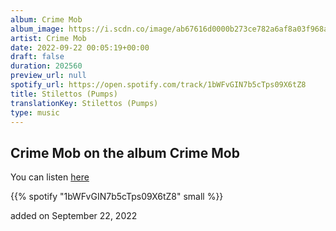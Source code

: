 ```yaml
---
album: Crime Mob
album_image: https://i.scdn.co/image/ab67616d0000b273ce782a6af8a03f968a8bf8c5
artist: Crime Mob
date: 2022-09-22 00:05:19+00:00
draft: false
duration: 202560
preview_url: null
spotify_url: https://open.spotify.com/track/1bWFvGIN7b5cTps09X6tZ8
title: Stilettos (Pumps)
translationKey: Stilettos (Pumps)
type: music
---
```


## Crime Mob on the album Crime Mob

You can listen [here](https://open.spotify.com/track/1bWFvGIN7b5cTps09X6tZ8)

{{% spotify "1bWFvGIN7b5cTps09X6tZ8" small %}}

added on September 22, 2022